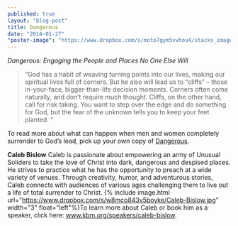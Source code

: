 ```yaml
---
published: true
layout: "blog-post"
title: Dangerous
date: "2014-01-27"
"poster-image": "https://www.dropbox.com/s/moto7gym5vvhou4/stacks_image_181.jpg"
---
```


*Dangerous: Engaging the People and Places No One Else Will*

>“God has a habit of weaving turning points into our lives, making our spiritual lives full of corners. But he also will lead us to 	“cliffs” – those in-your-face, bigger-than-life decision moments. Corners often come naturally, and don’t require much thought. Cliffs, on the other hand, call for risk taking. You want to step over the edge and do something for God, but the fear of the unknown tells you to keep your feet planted. “

To read more about what can happen when men and women completely surrender to God’s lead, pick up your own copy of <a href="http://www.thedangerousbook.com/index.html" target="_blank">Dangerous</a>.

**Caleb Bislow** 
Caleb is passionate about empowering an army of Unusual Soliders to take the love of Christ into dark, dangerous and despised places. He strives to practice what he has the opportunity to preach at a wide variety of venues. Through creativity, humor, and adventurous stories, Caleb connects with audiences of various ages challenging them to live out a life of total surrender to Christ.
{% include image.html url="https://www.dropbox.com/s/w8mco843v5boyke/Caleb-Bislow.jpg" width="3" float="left"%}To learn more about Caleb or book him as a speaker, click here: <a href="http://www.kbm.org/speakers/caleb-bislow/" target="_blank">www.kbm.org/speakers/caleb-bislow</a>.
